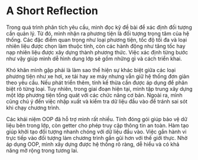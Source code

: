 # A Short Reflection
  Trong quá trình phân tích yêu cầu, mình đọc kỹ đề bài để xác định đối tượng cần quản lý. Từ đó, mình nhận ra phương tiện là đối tượng trọng tâm của hệ thống. Các đặc điểm quan trọng như loại phương tiện, tốc độ tối đa và loại nhiên liệu được chọn làm thuộc tính, còn các hành động như tăng tốc hay nạp nhiên liệu được xây dựng thành phương thức. Việc xác định từng bước như vậy giúp mình dễ hình dung lớp sẽ gồm những gì và cách triển khai.

  Khó khăn mình gặp phải là làm sao thể hiện sự khác biệt giữa các loại phương tiện như xe hơi, xe tải hay xe máy nhưng vẫn giữ hệ thống đơn giản theo yêu cầu. Nếu phát triển thêm, tính kế thừa cần được áp dụng để phân biệt rõ từng loại. Tuy nhiên, trong giai đoạn hiện tại, mình tập trung xây dựng một lớp phương tiện tổng quát với các chức năng cơ bản. Ngoài ra, mình cũng chú ý đến việc nhập xuất và kiểm tra dữ liệu đầu vào để tránh sai sót khi chạy chương trình.

  Các khái niệm OOP đã hỗ trợ mình rất nhiều. Tính đóng gói giúp bảo vệ dữ liệu bên trong lớp, còn getter cho phép truy cập thông tin an toàn. Hàm tạo giúp khởi tạo đối tượng nhanh chóng với dữ liệu đầu vào. Việc gắn hành vi trực tiếp vào đối tượng làm chương trình gần gũi hơn với thế giới thực. Nhờ áp dụng OOP, mình xây dựng được hệ thống rõ ràng, dễ hiểu và có khả năng mở rộng trong tương lai.

